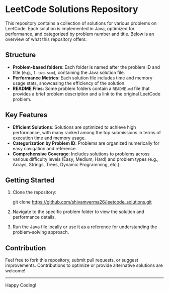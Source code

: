 LeetCode Solutions Repository
=============================

This repository contains a collection of solutions for various problems on LeetCode. Each solution is implemented in Java, optimized for performance, and categorized by problem number and title. Below is an overview of what this repository offers:

Structure
---------

*   **Problem-based folders**: Each folder is named after the problem ID and title (e.g., `1-two-sum`), containing the Java solution file.
*   **Performance Metrics**: Each solution file includes time and memory usage stats, showcasing the efficiency of the solution.
*   **README Files**: Some problem folders contain a `README.md` file that provides a brief problem description and a link to the original LeetCode problem.

Key Features
------------

*   **Efficient Solutions**: Solutions are optimized to achieve high performance, with many ranked among the top submissions in terms of execution time and memory usage.
*   **Categorization by Problem ID**: Problems are organized numerically for easy navigation and reference.
*   **Comprehensive Coverage**: Includes solutions to problems across various difficulty levels (Easy, Medium, Hard) and problem types (e.g., Arrays, Strings, Trees, Dynamic Programming, etc.).

Getting Started
---------------

1.  Clone the repository:

    git clone https://github.com/shivamverma26/leetcode_solutions.git

3.  Navigate to the specific problem folder to view the solution and performance details.
4.  Run the Java file locally or use it as a reference for understanding the problem-solving approach.

Contribution
------------

Feel free to fork this repository, submit pull requests, or suggest improvements. Contributions to optimize or provide alternative solutions are welcome!

* * *

Happy Coding!
